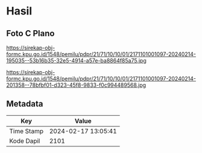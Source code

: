 # Hasil

## Foto C Plano

https://sirekap-obj-formc.kpu.go.id/1548/pemilu/pdpr/21/71/10/10/01/2171101001097-20240214-195035--53b16b35-32e5-4914-a57e-ba8864f85a75.jpg

https://sirekap-obj-formc.kpu.go.id/1548/pemilu/pdpr/21/71/10/10/01/2171101001097-20240214-201358--78bfbf01-d323-45f8-9833-f0c994489568.jpg


## Metadata

| Key        | Value               |
| ---------- | ------------------- |
| Time Stamp | 2024-02-17 13:05:41 |
| Kode Dapil | 2101                |



